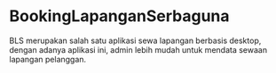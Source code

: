 # BookingLapanganSerbaguna
BLS merupakan salah satu aplikasi sewa lapangan berbasis desktop, dengan adanya aplikasi ini, admin lebih mudah untuk mendata sewaan lapangan pelanggan.
